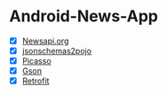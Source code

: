 # Android-News-App

- [x] [Newsapi.org](https://newsapi.org/)
- [x] [jsonschemas2pojo](http://www.jsonschema2pojo.org/)
- [x] [Picasso](https://desarrollador-android.com/librerias/square/picasso/)
- [x] [Gson](https://github.com/google/gson)
- [x] [Retrofit](https://square.github.io/retrofit/)

[](!https://github.com/porteroFitness/Android-News-App/blob/master/News.png)
[](!https://github.com/porteroFitness/Android-News-App/blob/master/NewsDetailled.png)
